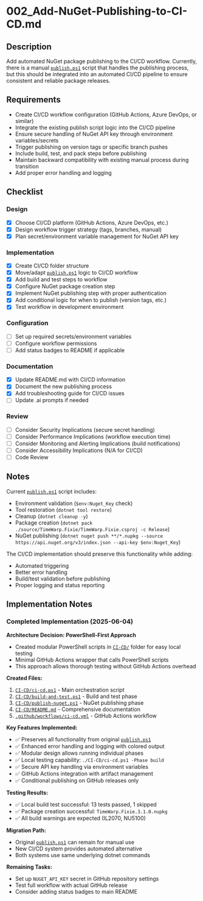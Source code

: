 # 002_Add-NuGet-Publishing-to-CI-CD.md

## Description

Add automated NuGet package publishing to the CI/CD workflow. Currently, there is a manual [`publish.ps1`](publish.ps1:1) script that handles the publishing process, but this should be integrated into an automated CI/CD pipeline to ensure consistent and reliable package releases.

## Requirements

- Create CI/CD workflow configuration (GitHub Actions, Azure DevOps, or similar)
- Integrate the existing publish script logic into the CI/CD pipeline
- Ensure secure handling of NuGet API key through environment variables/secrets
- Trigger publishing on version tags or specific branch pushes
- Include build, test, and pack steps before publishing
- Maintain backward compatibility with existing manual process during transition
- Add proper error handling and logging

## Checklist

### Design
- [x] Choose CI/CD platform (GitHub Actions, Azure DevOps, etc.)
- [x] Design workflow trigger strategy (tags, branches, manual)
- [x] Plan secret/environment variable management for NuGet API key

### Implementation
- [x] Create CI/CD folder structure
- [x] Move/adapt [`publish.ps1`](publish.ps1:1) logic to CI/CD workflow
- [x] Add build and test steps to workflow
- [x] Configure NuGet package creation step
- [x] Implement NuGet publishing step with proper authentication
- [x] Add conditional logic for when to publish (version tags, etc.)
- [x] Test workflow in development environment

### Configuration
- [ ] Set up required secrets/environment variables
- [ ] Configure workflow permissions
- [ ] Add status badges to README if applicable

### Documentation
- [x] Update README.md with CI/CD information
- [x] Document the new publishing process
- [x] Add troubleshooting guide for CI/CD issues
- [ ] Update .ai prompts if needed

### Review
- [ ] Consider Security Implications (secure secret handling)
- [ ] Consider Performance Implications (workflow execution time)
- [ ] Consider Monitoring and Alerting Implications (build notifications)
- [ ] Consider Accessibility Implications (N/A for CI/CD)
- [ ] Code Review

## Notes

Current [`publish.ps1`](publish.ps1:1) script includes:
- Environment validation (`$env:Nuget_Key` check)
- Tool restoration (`dotnet tool restore`)
- Cleanup (`dotnet cleanup -y`)
- Package creation (`dotnet pack ./source/TimeWarp.Fixie/TimeWarp.Fixie.csproj -c Release`)
- NuGet publishing (`dotnet nuget push **/*.nupkg --source https://api.nuget.org/v3/index.json --api-key $env:Nuget_Key`)

The CI/CD implementation should preserve this functionality while adding:
- Automated triggering
- Better error handling
- Build/test validation before publishing
- Proper logging and status reporting

## Implementation Notes

### Completed Implementation (2025-06-04)

**Architecture Decision: PowerShell-First Approach**
- Created modular PowerShell scripts in [`CI-CD/`](CI-CD/) folder for easy local testing
- Minimal GitHub Actions wrapper that calls PowerShell scripts
- This approach allows thorough testing without GitHub Actions overhead

**Created Files:**
1. [`CI-CD/ci-cd.ps1`](CI-CD/ci-cd.ps1) - Main orchestration script
2. [`CI-CD/build-and-test.ps1`](CI-CD/build-and-test.ps1) - Build and test phase
3. [`CI-CD/publish-nuget.ps1`](CI-CD/publish-nuget.ps1) - NuGet publishing phase
4. [`CI-CD/README.md`](CI-CD/README.md) - Comprehensive documentation
5. [`.github/workflows/ci-cd.yml`](../.github/workflows/ci-cd.yml) - GitHub Actions workflow

**Key Features Implemented:**
- ✅ Preserves all functionality from original [`publish.ps1`](../publish.ps1)
- ✅ Enhanced error handling and logging with colored output
- ✅ Modular design allows running individual phases
- ✅ Local testing capability: `./CI-CD/ci-cd.ps1 -Phase build`
- ✅ Secure API key handling via environment variables
- ✅ GitHub Actions integration with artifact management
- ✅ Conditional publishing on GitHub releases only

**Testing Results:**
- ✅ Local build test successful: 13 tests passed, 1 skipped
- ✅ Package creation successful: `TimeWarp.Fixie.3.1.0.nupkg`
- ✅ All build warnings are expected (IL2070, NU5100)

**Migration Path:**
- Original [`publish.ps1`](../publish.ps1) can remain for manual use
- New CI/CD system provides automated alternative
- Both systems use same underlying dotnet commands

**Remaining Tasks:**
- Set up `NUGET_API_KEY` secret in GitHub repository settings
- Test full workflow with actual GitHub release
- Consider adding status badges to main README
